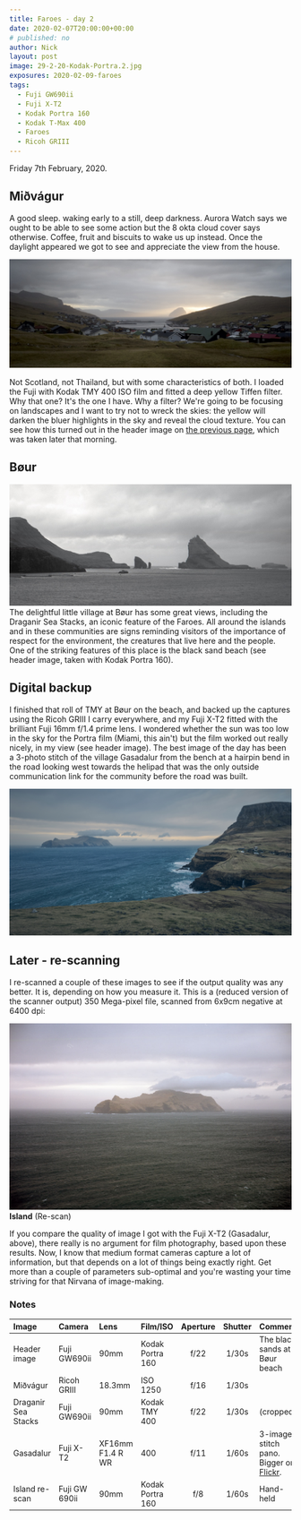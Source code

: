 ```yaml
---
title: Faroes - day 2
date: 2020-02-07T20:00:00+00:00
# published: no
author: Nick
layout: post
image: 29-2-20-Kodak-Portra.2.jpg
exposures: 2020-02-09-faroes
tags:
  - Fuji GW690ii
  - Fuji X-T2
  - Kodak Portra 160
  - Kodak T-Max 400
  - Faroes
  - Ricoh GRIII
---
```

Friday 7th February, 2020. 

## Miðvágur
A good sleep. waking early to a still, deep darkness. Aurora Watch says we ought to be able to see some action but the 8 okta cloud cover says otherwise. Coffee, fruit and biscuits to wake us up instead. Once the daylight appeared we got to see and appreciate the view from the house.

![](/img/R0000443.jpg)

Not Scotland, not Thailand, but with some characteristics of both. I loaded the Fuji with Kodak TMY 400 ISO film and fitted a deep yellow Tiffen filter. Why that one? It's the one I have. Why a filter? We're going to be focusing on landscapes and I want to try not to wreck the skies: the yellow will darken the bluer highlights in the sky and reveal the cloud texture. You can see how this turned out in the header image on [the previous page]({{site.baseurl}}/2020/02/06/faroes-day-1.html), which was taken later that morning.

## Bøur
![](/img/29-2-20-Kodak-400TMY.4.jpg)
The delightful little village at Bøur has some great views, including the Draganir Sea Stacks, an iconic feature of the Faroes. All around the islands and in these communities are signs reminding visitors of the importance of respect for the environment, the creatures that live here and the people. One of the striking features of this place is the black sand beach (see header image, taken with Kodak Portra 160).

## Digital backup
I finished that roll of TMY at Bøur on the beach, and backed up the captures using the Ricoh GRIII I carry everywhere, and my Fuji X-T2 fitted with the brilliant Fuji 16mm f/1.4 prime lens. I wondered whether the sun was too low in the sky for the Portra film (Miami, this ain't) but the film worked out really nicely, in my view (see header image). The best image of the day has been a 3-photo stitch of the village Gasadalur from the bench at a hairpin bend in the road looking west towards the helipad that was the only outside communication link for the community before the road was built.

![](/img/Gasadalur.jpg)

## Later - re-scanning
I re-scanned a couple of these images to see if the output quality was any better. It is, depending on how you measure it. This is a (reduced version of the scanner output) 350 Mega-pixel file, scanned from  6x9cm negative at 6400 dpi:

![](/img/img20200719_09.jpg)
**Island** (Re-scan)

If you compare the quality of image I got with the Fuji X-T2 (Gasadalur, above), there really is no argument for film photography, based upon these results. Now, I know that medium format cameras capture a lot of information, but that depends on a lot of things being exactly right. Get more than a couple of parameters sub-optimal and you're wasting your time striving for that Nirvana of image-making.

### Notes

Image|Camera|Lens|Film/ISO|Aperture|Shutter|Comment
:----|:-----|:---|:---|:------:|:----:|:------
Header image|Fuji GW690ii|90mm|Kodak Portra 160|f/22|1/30s|The black sands at Bøur beach
Miðvágur|Ricoh GRIII|18.3mm|ISO 1250|f/16|1/30s|
Draganir Sea Stacks|Fuji GW690ii|90mm|Kodak TMY 400|f/22|1/30s|(cropped)
Gasadalur|Fuji X-T2|XF16mm F1.4 R WR|400|f/11|1/60s|3-image stitch pano. Bigger on [Flickr](https://flic.kr/p/2iqpp1M).
Island re-scan|Fuji GW 690ii|90mm|Kodak Portra 160|f/8|1/60s|Hand-held
